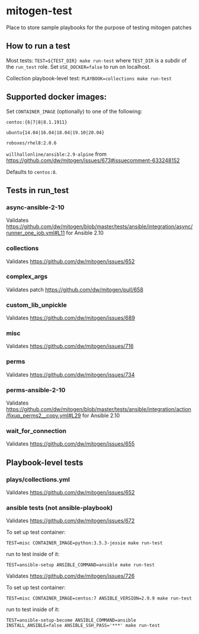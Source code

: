 # mitogen-test
Place to store sample playbooks for the purpose of testing mitogen patches

## How to run a test
Most tests: `TEST=${TEST_DIR} make run-test` where `TEST_DIR` is a subdir of the `run_test` role.
Set `USE_DOCKER=false` to run on localhost.

Collection playbook-level test:
`PLAYBOOK=collections make run-test`


## Supported docker images:
Set `CONTAINER_IMAGE` (optionally) to one of the following:

`centos:{6|7|8|8.1.1911}`

`ubuntu{14.04|16.04|18.04|19.10|20.04}`

`roboxes/rhel8:2.0.6`

`willhallonline/ansible:2.9-alpine` from https://github.com/dw/mitogen/issues/673#issuecomment-633248152

Defaults to `centos:8`.


## Tests in run_test

### async-ansible-2-10
Validates https://github.com/dw/mitogen/blob/master/tests/ansible/integration/async/runner_one_job.yml#L11 for Ansible 2.10

### collections
Validates https://github.com/dw/mitogen/issues/652

### complex_args
Validates patch https://github.com/dw/mitogen/pull/658

### custom_lib_unpickle
Validates https://github.com/dw/mitogen/issues/689

### misc
Validates https://github.com/dw/mitogen/issues/716

### perms
Validates https://github.com/dw/mitogen/issues/734

### perms-ansible-2-10
Validates https://github.com/dw/mitogen/blob/master/tests/ansible/integration/action/fixup_perms2__copy.yml#L29 for Ansible 2.10

### wait_for_connection
Validates https://github.com/dw/mitogen/issues/655

## Playbook-level tests

### plays/collections.yml
Validates https://github.com/dw/mitogen/issues/652

### ansible tests (not ansible-playbook)
Validates https://github.com/dw/mitogen/issues/672

To set up test container:
```
TEST=misc CONTAINER_IMAGE=python:3.5.3-jessie make run-test
```
run to test inside of it:
```
TEST=ansible-setup ANSIBLE_COMMAND=ansible make run-test
```

Validates https://github.com/dw/mitogen/issues/726

To set up test container:
```
TEST=misc CONTAINER_IMAGE=centos:7 ANSIBLE_VERSION=2.9.9 make run-test
```
run to test inside of it:
```
TEST=ansible-setup-become ANSIBLE_COMMAND=ansible INSTALL_ANSIBLE=false ANSIBLE_SSH_PASS='***' make run-test
```
